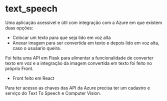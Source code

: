 # text_speech
Uma aplicação acessível e útil com integração com a Azure em que existem duas opções:
- Colocar um texto para que seja lido em voz alta 
- Anexar imagem para ser convertida em texto e depois lido em voz alta, caso o usuáario queira.

Foi feita uma API em Flask para alimentar a funcionalidade de converter texto em voz e a integração da imagem convertida em texto foi feito no próprio Front.
- Front feito em React

Para ter acesso as chaves das API da Azure precisa ter um cadastro e serviço do Text To Speech e Computer Vision.
